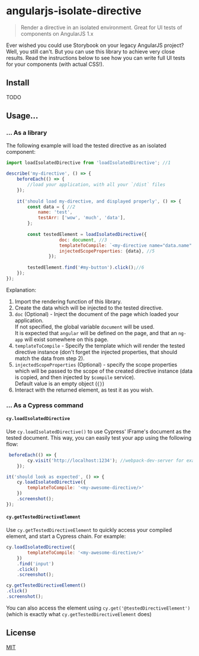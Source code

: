 # angularjs-isolate-directive

> Render a directive in an isolated environment. Great for UI tests of components on AngularJS 1.x

Ever wished you could use Storybook on your legacy AngularJS project?  
Well, you still can't. But you can use this library to achieve very close results.
Read the instructions below to see how you can write full UI tests for your components (with actual CSS!). 

## Install

TODO

## Usage...

### ... As a library
The following example will load the tested directive as an isolated component:
```jsx harmony
import loadIsolatedDirective from 'loadIsolatedDirective'; //1

describe('my-directive', () => {
    beforeEach(() => {
        //load your application, with all your `/dist` files
    });
    
    it('should load my-directive, and displayed properly', () => {
        const data = { //2
            name: 'test',
            testArr: ['wow', 'much', 'data'],
        };
        
        const testedElement = loadIsolatedDirective({ 
                    doc: document, //3
                    templateToCompile: `<my-directive name="data.name" some-array="data.testArr"></my-directive>`, //4
                    injectedScopeProperties: {data}, //5
                });
        
        testedElement.find('#my-button').click();//6
    });
});
```

Explanation:
1. Import the rendering function of this library.
2. Create the data which will be injected to the tested directive.
3. `doc` (Optional) - Inject the document of the page which loaded your application.  
If not specified, the global variable `document` will be used.  
It is expected that `angular` will be defined on the page, and that an `ng-app` will exist somewhere on this page.
4. `templateToCompile` - Specify the template which will render the tested directive instance (don't forget the injected properties, that should match the data from step 2).
5. `injectedScopeProperties` (Optional) - specify the scope properties which will be passed to the scope of the created directive instance (data is copied, and then injected by `$compile` service).  
Default value is an empty object (`{}`)
6. Interact with the returned element, as test it as you wish.


### ... As a Cypress command
#### `cy.loadIsolatedDirective`
Use `cy.loadIsolatedDirective()` to use Cypress' IFrame's document as the tested document.
This way, you can easily test your app using the following flow:
```javascript
 beforeEach(() => {
        cy.visit('http://localhost:1234'); //webpack-dev-server for example, which serves your entire app
    });

it('should look as expected', () => {
    cy.loadIsolatedDirective({
        templateToCompile: '<my-awesome-directive/>'
    })
    .screenshot();
});
```
#### `cy.getTestedDirectiveElement`
Use `cy.getTestedDirectiveElement` to quickly access your compiled element, and start a Cypress chain.
For example:
```javascript
cy.loadIsolatedDirective({
        templateToCompile: '<my-awesome-directive/>'
    })
    .find('input')
    .click()
    .screenshot();

cy.getTestedDirectiveElement()
.click()
.screenshot();
```

You can also access the element using `cy.get('@testedDirectiveElement')` (which is exactly what `cy.getTestedDirectiveElement` does)

## License

[MIT](http://vjpr.mit-license.org)